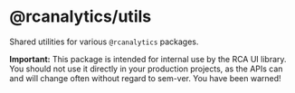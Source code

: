 # @rcanalytics/utils

Shared utilities for various `@rcanalytics` packages.

**Important:** This package is intended for internal use by the RCA UI library. You should not use it directly in your production projects, as the APIs can and will change often without regard to sem-ver. You have been warned!
